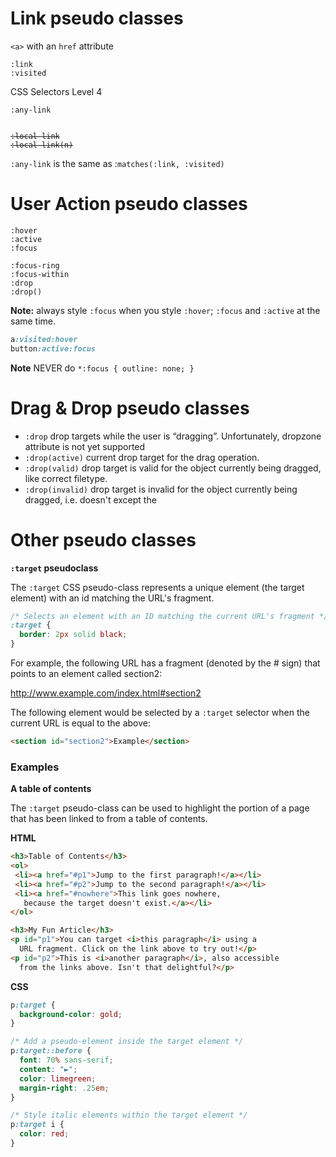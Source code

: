 # Link pseudo classes

`<a>` with an `href` attribute

```
:link
:visited
```
CSS Selectors Level 4

```
:any-link
```
<pre><code><del>
:local-link</del>
<del>:local-link(n)</del></pre></code>

`:any-link` is the same as :`matches(:link, :visited)`

# User Action pseudo classes 


```
:hover
:active
:focus
```

```
:focus-ring
:focus-within
:drop
:drop()
```
**Note:** always style `:focus` when you style `:hover`; `:focus` and `:active` at the same time. 

```css
a:visited:hover
button:active:focus
```
**Note** NEVER do `*:focus { outline: none; }`

# Drag & Drop pseudo classes 

* `:drop`
drop targets while the user is “dragging”.
Unfortunately, dropzone attribute is not yet supported
* `:drop(active)`
current drop target for the drag operation.
* `:drop(valid)`
drop target is valid for the object currently being dragged, like correct filetype.
* `:drop(invalid)`
drop target is invalid for the object currently being dragged, i.e. doesn't except the 

# Other pseudo classes

**`:target` pseudoclass**

The `:target` CSS pseudo-class represents a unique element (the target element) with an id matching the URL's fragment.

```css
/* Selects an element with an ID matching the current URL's fragment */
:target {
  border: 2px solid black;
}
```
For example, the following URL has a fragment (denoted by the # sign) that points to an element called section2:

http://www.example.com/index.html#section2

The following element would be selected by a `:target` selector when the current URL is equal to the above:

```html
<section id="section2">Example</section>
```
### Examples

**A table of contents**

The `:target` pseudo-class can be used to highlight the portion of a page that has been linked to from a table of contents.

**HTML**

```html
<h3>Table of Contents</h3>
<ol>
 <li><a href="#p1">Jump to the first paragraph!</a></li>
 <li><a href="#p2">Jump to the second paragraph!</a></li>
 <li><a href="#nowhere">This link goes nowhere,
   because the target doesn't exist.</a></li>
</ol>

<h3>My Fun Article</h3>
<p id="p1">You can target <i>this paragraph</i> using a
  URL fragment. Click on the link above to try out!</p>
<p id="p2">This is <i>another paragraph</i>, also accessible
  from the links above. Isn't that delightful?</p>
  ```
**CSS**

```css
p:target {
  background-color: gold;
}

/* Add a pseudo-element inside the target element */
p:target::before {
  font: 70% sans-serif;
  content: "►";
  color: limegreen;
  margin-right: .25em;
}

/* Style italic elements within the target element */
p:target i {
  color: red;
}
```



